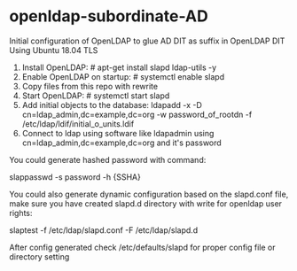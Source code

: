 # openldap-subordinate-AD
Initial configuration of OpenLDAP to glue AD DIT as suffix in OpenLDAP DIT
Using Ubuntu 18.04 TLS
1) Install OpenLDAP: # apt-get install slapd ldap-utils -y
2) Enable OpenLDAP on startup: # systemctl enable slapd
3) Copy files from this repo with rewrite
4) Start OpenLDAP: # systemctl start slapd
5) Add initial objects to the database: ldapadd -x -D cn=ldap_admin,dc=example,dc=org -w password_of_rootdn -f /etc/ldap/ldif/initial_o_units.ldif
6) Connect to ldap using software like ldapadmin using cn=ldap_admin,dc=example,dc=org and it's password

You could generate hashed password with command:

slappasswd -s password -h {SSHA}

You could also generate dynamic configuration based on the slapd.conf file, make sure you have created slapd.d directory with write for openldap user rights:

slaptest -f /etc/ldap/slapd.conf -F /etc/ldap/slapd.d

After config generated check /etc/defaults/slapd for proper config file or directory setting
